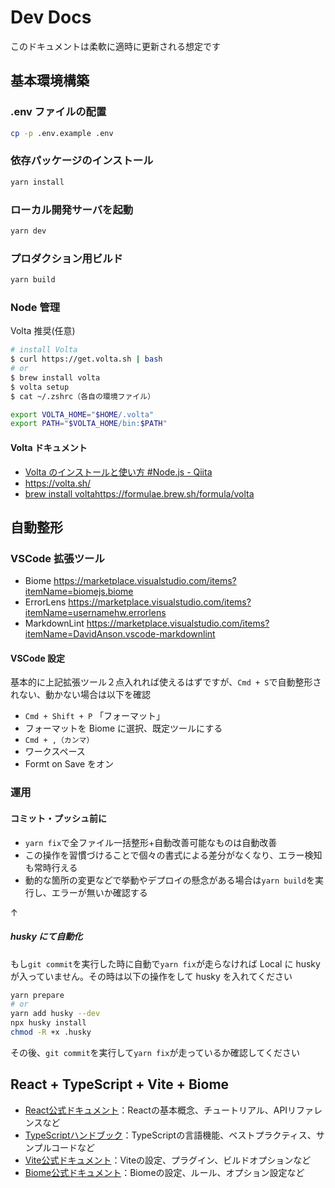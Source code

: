 # Dev Docs

このドキュメントは柔軟に適時に更新される想定です

## 基本環境構築

### .env ファイルの配置

```sh
cp -p .env.example .env
```

### 依存パッケージのインストール

```sh
yarn install
```

### ローカル開発サーバを起動

```sh
yarn dev
```

### プロダクション用ビルド

```sh
yarn build
```

### Node 管理

Volta 推奨(任意)

```sh
# install Volta
$ curl https://get.volta.sh | bash
# or
$ brew install volta
$ volta setup
$ cat ~/.zshrc（各自の環境ファイル）

export VOLTA_HOME="$HOME/.volta"
export PATH="$VOLTA_HOME/bin:$PATH"

```

#### Volta ドキュメント

- [Volta のインストールと使い方 #Node.js - Qiita](https://qiita.com/YoshinoriKanno/items/1a41b840a68dea2fb7e7)
- <https://volta.sh/>
- [brew install voltahttps://formulae.brew.sh/formula/volta](https://formulae.brew.sh/formula/volta)

## 自動整形

### VSCode 拡張ツール

- Biome <https://marketplace.visualstudio.com/items?itemName=biomejs.biome>
- ErrorLens <https://marketplace.visualstudio.com/items?itemName=usernamehw.errorlens>
- MarkdownLint <https://marketplace.visualstudio.com/items?itemName=DavidAnson.vscode-markdownlint>

#### VSCode 設定

基本的に上記拡張ツール２点入れれば使えるはずですが、`Cmd + S`で自動整形されない、動かない場合は以下を確認

- `Cmd + Shift + P` 「フォーマット」
- フォーマットを Biome に選択、既定ツールにする
- `Cmd + ,（カンマ）`
- ワークスペース
- Formt on Save をオン

### 運用

#### コミット・プッシュ前に

- `yarn fix`で全ファイル一括整形+自動改善可能なものは自動改善
- この操作を習慣づけることで個々の書式による差分がなくなり、エラー検知も常時行える
- 動的な箇所の変更などで挙動やデプロイの懸念がある場合は`yarn build`を実行し、エラーが無いか確認する

↑

##### husky にて自動化

もし`git commit`を実行した時に自動で`yarn fix`が走らなければ Local に husky が入っていません。その時は以下の操作をして husky を入れてください

```sh
yarn prepare
# or
yarn add husky --dev
npx husky install
chmod -R +x .husky
```

その後、`git commit`を実行して`yarn fix`が走っているか確認してください

## React + TypeScript + Vite + Biome

- [React公式ドキュメント](https://ja.react.dev/blog/2023/03/16/introducing-react-dev/)：Reactの基本概念、チュートリアル、APIリファレンスなど
- [TypeScriptハンドブック](https://www.typescriptlang.org/)：TypeScriptの言語機能、ベストプラクティス、サンプルコードなど
- [Vite公式ドキュメント](https://ja.vitejs.dev/)：Viteの設定、プラグイン、ビルドオプションなど
- [Biome公式ドキュメント](https://biomejs.dev/ja)：Biomeの設定、ルール、オプション設定など
